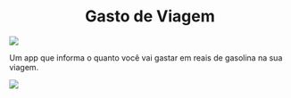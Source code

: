 <h1 align ="center" > Gasto de Viagem </h1>
<img src="https://img.shields.io/static/v1?label=Kotlin&message=Android&color=7159c1&style=kotlin&logo=ghost" />

<p aling="center" > Um app que informa o quanto você vai gastar em reais de gasolina na sua viagem.  </p>

   <img src="https://drive.google.com/file/d/1aagyC-CkbXods_w7Vd3bGXAmMWJs5uWc/view"  />
   
